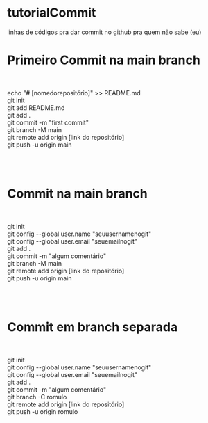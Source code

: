 # tutorialCommit
linhas de códigos pra dar commit no github pra quem não sabe (eu)

<h1>Primeiro Commit na main branch</h1>
<br>

echo "# [nomedorepositório]" >> README.md<br>
git init<br>
git add README.md<br>
git add .<br>
git commit -m "first commit"<br>
git branch -M main<br>
git remote add origin [link do repositório]<br>
git push -u origin main<br>

<br><br>

<h1>Commit na main branch</h1>
<br>

git init<br>
git config --global user.name "seuusernamenogit"<br>
git config --global user.email "seuemailnogit"<br>
git add .<br>
git commit -m "algum comentário"<br>
git branch -M main<br>
git remote add origin [link do repositório]<br>
git push -u origin main<br>

<br><br>

<h1>Commit em branch separada</h1>
<br>

git init<br>
git config --global user.name "seuusernamenogit"<br>
git config --global user.email "seuemailnogit"<br>
git add .<br>
git commit -m "algum comentário"<br>
git branch -C romulo<br>
git remote add origin [link do repositório]<br>
git push -u origin romulo<br>
